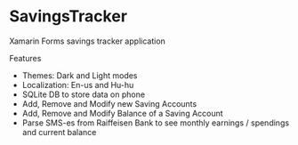 # SavingsTracker
Xamarin Forms savings tracker application

Features
- Themes: Dark and Light modes
- Localization: En-us and Hu-hu
- SQLite DB to store data on phone
- Add, Remove and Modify new Saving Accounts
- Add, Remove and Modify Balance of a Saving Account
- Parse SMS-es from Raiffeisen Bank to see monthly earnings / spendings and current balance